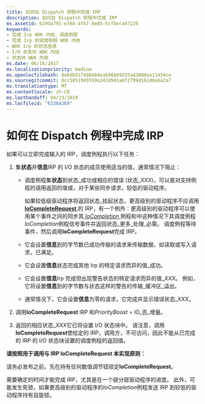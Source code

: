 ```yaml
---
title: 如何在 Dispatch 例程中完成 IRP
description: 如何在 Dispatch 例程中完成 IRP
ms.assetid: b29da791-e768-4f67-8e85-6cfbeca97220
keywords:
- 完成 Irp WDK 内核，调度例程
- 完成 Irp 的调度例程 WDK 内核
- WDK Irp 的状态信息
- I/O 状态块 WDK 内核
- 状态块 WDK 内核
ms.date: 06/16/2017
ms.localizationpriority: medium
ms.openlocfilehash: 8a6dbd1f49848deab86b69555a43806ea11459ce
ms.sourcegitcommit: 0cc5051945559a242d941a6f2799d161d8eba2a7
ms.translationtype: MT
ms.contentlocale: zh-CN
ms.lasthandoff: 04/23/2019
ms.locfileid: "63364269"
---
```

# <a name="how-to-complete-an-irp-in-a-dispatch-routine"></a>如何在 Dispatch 例程中完成 IRP





如果可以立即完成输入的 IRP，调度例程执行以下任务：

1.  集**状态**并**信息**IRP 的 I/O 状态的成员使用适当的值，通常情况下阻止：

    -   调度例程集**状态**到状态\_成功或相应的错误 (状态\_*XXX*)，可以是对支持例程的调用返回的值或，对于某些同步请求，较低的驱动程序。

        如果较低级驱动程序将返回状态\_挂起状态，更高级别的驱动程序不应调用[ **IoCompleteRequest** ](https://msdn.microsoft.com/library/windows/hardware/ff548343)的 IRP，有一个例外：更高级别的驱动程序可以使用某个事件之间的同步其[ *IoCompletion* ](https://msdn.microsoft.com/library/windows/hardware/ff548354)例程和中这种情况下其调度例程*IoCompletion*例程信号事件并返回状态\_更多\_处理\_必需。 调度例程等待事件，然后调用**IoCompleteRequest**完成 IRP。

    -   它会设置**信息**到的字节数已成功传输的请求来传输数据，如读取或写入请求，已满足。

    -   它会设置**信息**状态完成其他 Irp 的特定请求而异的值\_成功。

    -   它会设置**信息**Irp 完成但出现警告状态的特定请求而异的值\_*XXX*。 例如，它将设置**信息**到的字节数与状态这样的警告的传输\_缓冲区\_溢出。

    -   通常情况下，它会设置**信息**为零的请求，它完成并显示错误状态\_*XXX*。

2.  调用**IoCompleteRequest** IRP 和*PriorityBoost* = IO\_否\_增量。

3.  返回的相应状态\_*XXX*它已将设置 I/O 状态块中。 请注意，调用**IoCompleteRequest**使给定的 IRP，调用方，不可访问，因此不能从已完成的 IRP 的 I/O 状态块设置的调度例程的返回值。

**请按照用于调用与 IRP IoCompleteRequest 本实现原则：**

请务必发布之前，先在持有任何数值调节钮锁定**IoCompleteRequest**。

需要确定的时间才能完成 IRP，尤其是在一个链分层驱动程序的进度。 此外，可能发生死锁，如果更高级别的驱动程序的*IoCompletion*例程发送 IRP 到较低的驱动程序持有自旋锁。

 

 




